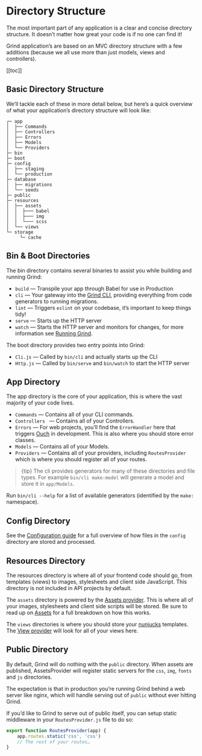 # Directory Structure
The most important part of any application is a clear and concise directory structure.  It doesn’t matter how great your code is if no one can find it!

Grind application’s are based on an MVC directory structure with a few additions (because we all use more than just models, views and controllers).

[[toc]]

## Basic Directory Structure
We’ll tackle each of these in more detail below, but here’s a quick overview of what your application’s directory structure will look like:

```
┌─ app
│  ├── Commands
│  ├── Controllers
│  ├── Errors
│  ├── Models
│  └── Providers
├─ bin
├─ boot
├─ config
│  ├── staging
│  └── production
├─ database
│  ├── migrations
│  └── seeds
├─ public
├─ resources
│  ├── assets
│  │  ├─── babel
│  │  ├─── img
│  │  └─── scss
│  └── views
└─ storage
	 └─ cache
```

## Bin & Boot Directories
The bin directory contains several binaries to assist you while building and running Grind:

* `build` — Transpile your app through Babel for use in Production
* `cli` — Your gateway into the [Grind CLI](cli), providing everything from code generators to running migrations.
* `lint` — Triggers `eslint` on your codebase, it’s important to keep things tidy!
* `serve` — Starts up the HTTP server
* `watch` — Starts the HTTP server and monitors for changes, for more information see [Running Grind](running-grind#development).

The boot directory provides two entry points into Grind:
* `Cli.js` — Called by `bin/cli` and actually starts up the CLI
* `Http.js` — Called by `bin/serve` and `bin/watch` to start the HTTP server

## App Directory
The app directory is the core of your application, this is where the vast majority of your code lives.

* `Commands` — Contains all of your CLI commands.
* `Controllers ` — Contains all of your Controllers.
* `Errors` — For web projects, you’ll find the `ErrorHandler` here that triggers [Ouch](https://www.npmjs.com/package/ouch) in development.  This is also where you should store error classes.
* `Models` — Contains all of your Models.
* `Providers` — Contains all of your providers, including `RoutesProvider` which is where you should register all of your routes.

> {tip} The cli provides generators for many of these directories and file types.  For example `bin/cli make:model` will generate a model and store it in `app/Models`.

Run `bin/cli --help` for a list of available generators (identified by the `make:` namespace).

## Config Directory
See the [Configuration guide](configuration) for a full overview of how files in the `config` directory are stored and processed.

## Resources Directory
The resources directory is where all of your frontend code should go, from templates (views) to images, stylesheets and client side JavaScript.  This directory is not included in API projects by default.

The `assets` directory is powered by the [Assets provider](assets).  This is where all of your images, stylesheets and client side scripts will be stored.  Be sure to read up on [Assets](assets) for a full breakdown on how this works.

The `views` directories is where you should store your [nunjucks](http://mozilla.github.io/nunjucks/) templates. The [View provider](templates) will look for all of your views here.

## Public Directory
By default, Grind will do nothing with the `public` directory.  When assets are published, AssetsProvider will register static servers for the `css`, `img`, `fonts` and `js` directories.

The expectation is that in production you’re running Grind behind a web server like nginx, which will handle serving out of `public` without ever hitting Grind.

If you’d like to Grind to serve out of public itself, you can setup static middleware in your `RoutesProvider.js` file to do so:
```js
export function RoutesProvider(app) {
	app.routes.static('css', 'css')
	// The rest of your routes…
}
```
